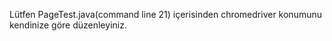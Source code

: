 
Lütfen PageTest.java(command line 21) içerisinden chromedriver konumunu kendinize göre düzenleyiniz.




